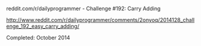 reddit.com/r/dailyprogrammer - Challenge #192: Carry Adding

http://www.reddit.com/r/dailyprogrammer/comments/2onyoq/2014128_challenge_192_easy_carry_adding/

Completed: October 2014
